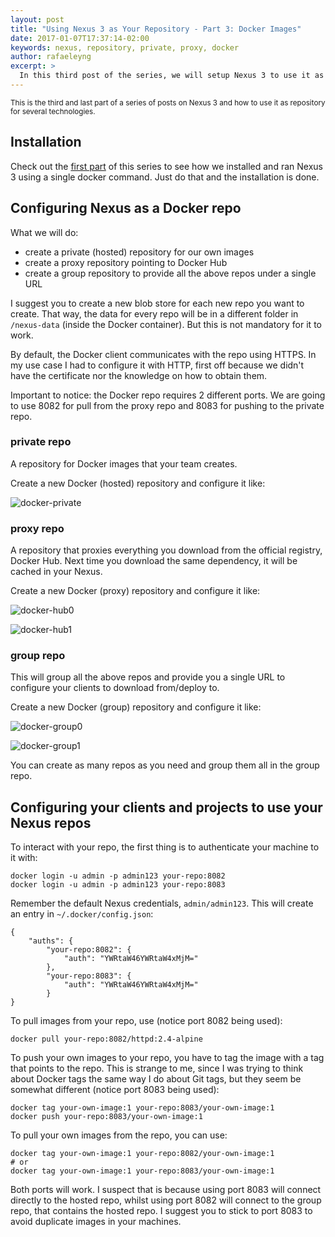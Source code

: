 ```yaml
---
layout: post
title: "Using Nexus 3 as Your Repository - Part 3: Docker Images"
date: 2017-01-07T17:37:14-02:00
keywords: nexus, repository, private, proxy, docker
author: rafaeleyng
excerpt: >
  In this third post of the series, we will setup Nexus 3 to use it as Docker private registry and as a proxy to Docker Hub.
---
```


<small>
This is the third and last part of a series of posts on Nexus 3 and how to use it as repository for several technologies.
</small>

## Installation

Check out the [first part](http://codeheaven.io/using-nexus-3-as-your-repository-part-1-maven-artifacts/) of this series to see how we installed and ran Nexus 3 using a single docker command. Just do that and the installation is done.

## Configuring Nexus as a Docker repo

What we will do:
  - create a private (hosted) repository for our own images
  - create a proxy repository pointing to Docker Hub
  - create a group repository to provide all the above repos under a single URL

I suggest you to create a new blob store for each new repo you want to create. That way, the data for every repo will be in a different folder in `/nexus-data` (inside the Docker container). But this is not mandatory for it to work.

By default, the Docker client communicates with the repo using HTTPS. In my use case I had to configure it with HTTP, first off because we didn't have the certificate nor the knowledge on how to obtain them.

Important to notice: the Docker repo requires 2 different ports. We are going to use 8082 for pull from the proxy repo and 8083 for pushing to the private repo.

### private repo

A repository for Docker images that your team creates.

Create a new Docker (hosted) repository and configure it like:

![docker-private](https://cloud.githubusercontent.com/assets/4842605/21745036/25e11fc2-d509-11e6-85f6-6b6e016c174e.png)

### proxy repo

A repository that proxies everything you download from the official registry, Docker Hub. Next time you download the same dependency, it will be cached in your Nexus.

Create a new Docker (proxy) repository and configure it like:

![docker-hub0](https://cloud.githubusercontent.com/assets/4842605/21745035/25daf822-d509-11e6-892b-11f79943f96b.png)

![docker-hub1](https://cloud.githubusercontent.com/assets/4842605/21745034/25d9eebe-d509-11e6-9e28-fd7f63b4ae89.png)

### group repo

This will group all the above repos and provide you a single URL to configure your clients to download from/deploy to.

Create a new Docker (group) repository and configure it like:

![docker-group0](https://cloud.githubusercontent.com/assets/4842605/21745032/25a805de-d509-11e6-80c4-989500a2d579.png)

![docker-group1](https://cloud.githubusercontent.com/assets/4842605/21745033/25c7919c-d509-11e6-89d2-88d631f343ee.png)

You can create as many repos as you need and group them all in the group repo.

## Configuring your clients and projects to use your Nexus repos

To interact with your repo, the first thing is to authenticate your machine to it with:

```
docker login -u admin -p admin123 your-repo:8082
docker login -u admin -p admin123 your-repo:8083
```

Remember the default Nexus credentials, `admin/admin123`. This will create an entry in `~/.docker/config.json`:

```
{
	"auths": {
		"your-repo:8082": {
			"auth": "YWRtaW46YWRtaW4xMjM="
		},
		"your-repo:8083": {
			"auth": "YWRtaW46YWRtaW4xMjM="
		}
}
```

To pull images from your repo, use (notice port 8082 being used):

```
docker pull your-repo:8082/httpd:2.4-alpine
```

To push your own images to your repo, you have to tag the image with a tag that points to the repo. This is strange to me, since I was trying to think about Docker tags the same way I do about Git tags, but they seem be somewhat different (notice port 8083 being used):

```
docker tag your-own-image:1 your-repo:8083/your-own-image:1
docker push your-repo:8083/your-own-image:1
```

To pull your own images from the repo, you can use:

```
docker tag your-own-image:1 your-repo:8082/your-own-image:1
# or
docker tag your-own-image:1 your-repo:8083/your-own-image:1
```

Both ports will work. I suspect that is because using port 8083 will connect directly to the hosted repo, whilst using port 8082 will connect to the group repo, that contains the hosted repo. I suggest you to stick to port 8083 to avoid duplicate images in your machines.
